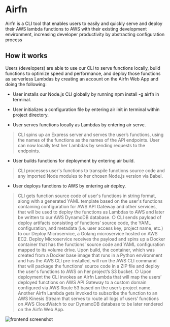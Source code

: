 # Airfn

Airfn is a CLI tool that enables users to easily and quickly serve and deploy their AWS lambda functions to AWS with their existing development environment, increasing developer productivity by abstracting configuration process

## How it works

Users (developers) are able to use our CLI to serve functions locally, build functions to
optimize speed and performance, and deploy those functions as serverless Lambdas by
creating an account on the Airfn Web App and doing the following:

* User installs our Node.js CLI globally by running npm install -g airfn in terminal.

* User initializes a configuration file by entering air init in terminal
within project directory.

* User serves functions locally as Lambdas by entering air serve.

> CLI spins up an Express server and serves the user’s functions, using the
names of the functions as the names of the API endpoints. User can now
locally test her Lambdas by sending requests to the endpoints.

* User builds functions for deployment by entering air build.

> CLI processes user&#39;s functions to transpile functions source code and any
imported Node modules to her chosen Node.js version via Babel.

* User deploys functions to AWS by entering air deploy.

> CLI gets function source code of user&#39;s functions in string format, along
with a generated YAML template based on the user&#39;s functions containing
configuration for AWS API Gateway and other services, that will be used
to deploy the functions as Lambdas to AWS and later be written to our
AWS DynamoDB database.
○ CLI sends payload of deploy artifacts consisting of functions’ source code,
the YAML configuration, and metadata (i.e. user access key, project
name, etc.) to our Deploy Microservice, a Golang microservice hosted on
AWS EC2. Deploy Microservice receives the payload and spins up a
Docker container that has the functions’ source code and YAML
configuration mapped to its volume drive. Upon build, the container, which
was created from a Docker base image that runs in a Python environment
and has the AWS CLI pre-installed, will run the AWS CLI command that
will package the functions’ source code in a ZIP file and deploy the user&#39;s
functions to AWS on her project’s S3 bucket.
○ Upon deployment the CLI invokes an Airfn Lambda that will map the
users’ deployed functions on AWS API Gateway to a custom domain
configured via AWS Route 53 based on the user’s project name. Another
Airfn Lambda gets invoked to subscribe the function to an AWS Kinesis
Stream that serves to route all logs of users’ functions on AWS
CloudWatch to our DynamoDB database to be later rendered on the Airfn
Web App.

![frontend screenshot](https://s3.amazonaws.com/poly-screenshots.angel.co/Project/20/1013350/954b61538d818b4302bca271bd0e0a6e-original.png)
